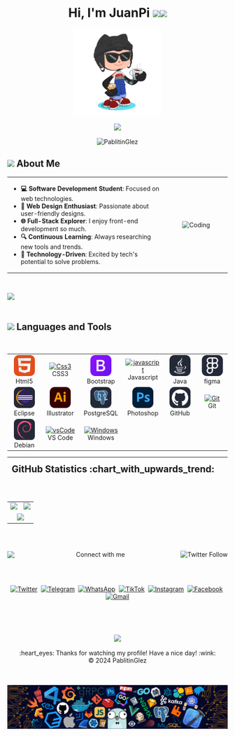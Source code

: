 <h1 align="center"><b>Hi, I'm JuanPi </b><img src="https://media.giphy.com/media/hvRJCLFzcasrR4ia7z/giphy.gif" width="35"><img src="https://emojis.slackmojis.com/emojis/images/1531849430/4246/blob-sunglasses.gif?1531849430" width="28"/></h1>
<div>
    <div align=center>
        <img src="https://raw.githubusercontent.com/AhmedFathyDev/AhmedFathyDev/main/GitHub.png" alt="GitHub Octocat Drinking a Cup of Coffee" height="200">
    </div>

<p align="center">
  <a href="https://github.com/DenverCoder1/readme-typing-svg"><img src="https://readme-typing-svg.herokuapp.com?font=Time+New+Roman&color=cyan&size=25&center=true&vCenter=true&width=600&height=100&lines=Hello+and+Welcome..&hearts;++;Software+Development+Student,;Web+Design+Enthusiast,;Web+Development+Lover,;Exploring+Backend+and+Frontend,;Always+Learning+New+Things..<3"></a>
</p>
<p align="center">
  <img src="https://komarev.com/ghpvc/?username=PablitinGlez&label=Profile%20views&color=0e75b6&style=flat" alt="PablitinGlez" />
</p>


## <picture><img src="https://github.com/7oSkaaa/7oSkaaa/blob/main/Images/about_me.gif?raw=true" width="50px"></picture> About Me



<table align="center">
<tr>
<td width="50%" align="left">
  
- **💻 Software Development Student**: Focused on web technologies.
- **🎨 Web Design Enthusiast**: Passionate about user-friendly designs.
- **🌐 Full-Stack Explorer**:  I enjoy front-end development so much.
- **🔍 Continuous Learning**: Always researching new tools and trends.
- **🚀 Technology-Driven**: Excited by tech's potential to solve problems.

</td>
<td width="20%" align="center">

  <img align="center" alt="Coding" width="220" src="https://c.tenor.com/GN73MKBawZYAAAAi/busy-cute.gif">

</td>
</tr>
</table>





<br>

<!-- Nothing weird to see here -->




<img src="https://user-images.githubusercontent.com/73097560/115834477-dbab4500-a447-11eb-908a-139a6edaec5c.gif"><br><br>

## <img src="https://media2.giphy.com/media/QssGEmpkyEOhBCb7e1/giphy.gif?cid=ecf05e47a0n3gi1bfqntqmob8g9aid1oyj2wr3ds3mg700bl&rid=giphy.gif" width ="25"><b> Languages and Tools</b>
<br>


<table align="center">
  <tr>
      <td align="center" width="96">
      <a href="#html5">
        <img src="https://raw.githubusercontent.com/tandpfun/skill-icons/main/icons/HTML.svg" width="48" height="48" alt="Html5" />
      </a>
      <br>Html5
    </td>
    <td align="center" width="96">
      <a href="#css3">
        <img src="https://upload.wikimedia.org/wikipedia/commons/thumb/6/62/CSS3_logo.svg/48px-CSS3_logo.svg.png" width="48" height="48" alt="Css3" />
      </a>
      <br>CSS3
    </td>
     <td align="center" width="96">
      <a href="#bootstrap">
        <img src="https://raw.githubusercontent.com/tandpfun/skill-icons/main/icons/Bootstrap.svg" width="48" height="48" alt="Bootstrap" />
      </a>
      <br>Bootstrap
    </td>
     <td align="center" width="96">
      <a href="#js">
        <img src="https://upload.wikimedia.org/wikipedia/commons/thumb/9/99/Unofficial_JavaScript_logo_2.svg/1024px-Unofficial_JavaScript_logo_2.svg.png" width="48" height="48" alt="javascript" />
      </a>
      <br>Javascript
    </td>
     <td align="center" width="96">
      <a href="#java">
        <img src="https://raw.githubusercontent.com/tandpfun/skill-icons/main/icons/Java-Dark.svg" width="48" height="48" alt="java" />
      </a>
      <br>Java
    </td>
     <td align="center" width="96">
      <a href="#figma">
        <img src="https://raw.githubusercontent.com/tandpfun/skill-icons/main/icons/Figma-Dark.svg" width="48" height="48" alt="figma" />
      </a>
      <br>figma
    </td>
  </tr>

  <tr>
     <td align="center" width="96">
      <a href="#eclipse" >
        <img src="https://raw.githubusercontent.com/tandpfun/skill-icons/main/icons/Eclipse-Dark.svg" width="48" height="48" alt="PHP" />
      </a>
      <br>Eclipse
    </td>
      <td align="center" width="96">
      <a href="#Illustrator">
        <img src="https://raw.githubusercontent.com/tandpfun/skill-icons/main/icons/Illustrator.svg" width="48" height="48" alt="Illustrator" />
      </a>
      <br>Illustrator
    </td>
      <td align="center" width="96">
      <a href="#PostgreSQL">
        <img src="https://raw.githubusercontent.com/tandpfun/skill-icons/main/icons/PostgreSQL-Dark.svg" width="48" height="48" alt="PostgreSQL" />
      </a>
      <br>PostgreSQL
    </td>
    <td align="center" width="96">
        <a href="#Photoshop">
            <img src="https://raw.githubusercontent.com/tandpfun/skill-icons/main/icons/Photoshop.svg" width="48"
                height="48" alt="alpinejs" />
        </a>
        <br>Photoshop
    </td>
       <td align="center" width="96">
      <a href="#GitHub">
        <img src="https://raw.githubusercontent.com/tandpfun/skill-icons/main/icons/Github-Dark.svg" width="48" height="48" alt="Digital Ocean" />
      </a>
      <br>GitHub
    </td>
      <td align="center" width="96">
      <a href="#git" >
        <img src="https://upload.wikimedia.org/wikipedia/commons/thumb/3/3f/Git_icon.svg/1200px-Git_icon.svg.png" width="48" height="48" alt="Git" />
      </a>
      <br>Git
    </td>
  </tr>
   <tr>
      <td align="center" width="96">
      <a href="#debian" >
        <img src="https://raw.githubusercontent.com/tandpfun/skill-icons/main/icons/Debian-Dark.svg" width="48" height="48" alt="debian" />
      </a>
      <br>Debian
    </td>
      <td align="center"  width="96">
      <a href="#vscode">
        <img src="https://upload.wikimedia.org/wikipedia/commons/9/9a/Visual_Studio_Code_1.35_icon.svg" width="48" height="48" alt="vsCode" />
      </a>
      <br>VS Code
    </td>
      <td align="center" width="96">
      <a href="#Windows" >
        <img src="https://raw.githubusercontent.com/tandpfun/skill-icons/main/icons/Windows-Dark.svg" width="48" height="48" alt="Windows" />
      </a>
      <br>Windows
    </td>
     
  </tr>
</table>





-----
<h2 style="margin: 5px 10px;">GitHub Statistics :chart_with_upwards_trend:</h2> 

<br><br>

<table align="center">
  <tr>
    <td><img src="https://github-readme-stats.vercel.app/api?username=PablitinGlez&show_icons=true&count_private=true&theme=dark"></td>
    <td><img src="https://github-readme-streak-stats.herokuapp.com/?user=PablitinGlez&theme=dark"/></td>
  </tr>
  <tr>
    <td colspan="2" align="center"><img src="https://github-readme-stats.vercel.app/api/top-langs/?username=PablitinGlez&layout=compact&theme=dark"/></td>
  </tr>
</table>

<br><br>

<p style="display: flex; justify-content: space-between; align-items: center; margin: 0;">
 <img src="https://media.giphy.com/media/iY8CRBdQXODJSCERIr/giphy.gif" width="30px"> Connect with me
  <a href="https://twitter.com/intent/follow?original_referer=https%3A%2F%2Fgithub.com%2FJPablinhoigl&screen_name=JPablinhoigl">
    <img align="right" src="https://img.shields.io/twitter/follow/JPablinhoigl?color=1DA1F2&logo=twitter&style=for-the-badge" alt="Twitter Follow" />
  </a>
</p>




<br><br>


<p align="center">
  <a href="https://twitter.com/DataOnATangent"><img src="https://img.shields.io/badge/Twitter-1DA1F2?style=for-the-badge&logo=twitter&logoColor=white" alt="Twitter" /></a>&nbsp;
  <a href="https://t.me/YourTelegramUsername"><img src="https://img.shields.io/badge/Telegram-2CA5E0?style=for-the-badge&logo=telegram&logoColor=white" alt="Telegram" /></a>&nbsp;
  <a href="https://wa.me/YourPhoneNumber"><img src="https://img.shields.io/badge/WhatsApp-25D366?style=for-the-badge&logo=whatsapp&logoColor=white" alt="WhatsApp" /></a>&nbsp;
  <a href="https://www.tiktok.com/@YourTikTokUsername"><img src="https://img.shields.io/badge/TikTok-000000?style=for-the-badge&logo=tiktok&logoColor=white" alt="TikTok" /></a>&nbsp;
  <a href="https://www.instagram.com/YourInstagramUsername"><img src="https://img.shields.io/badge/Instagram-E4405F?style=for-the-badge&logo=instagram&logoColor=white" alt="Instagram" /></a>&nbsp;
  <a href="https://www.facebook.com/YourFacebookUsername"><img src="https://img.shields.io/badge/Facebook-1877F2?style=for-the-badge&logo=facebook&logoColor=white" alt="Facebook" /></a>&nbsp;
  <a href="mailto:dataonatangent@gmail.com?subject=Hola%20Jiji"><img src="https://img.shields.io/badge/gmail-%23D14836.svg?&style=for-the-badge&logo=gmail&logoColor=white" alt="Gmail"/></a>
</p>

<br><br><br>

<p align="center">
  <img src="https://user-images.githubusercontent.com/5713670/87202985-820dcb80-c2b6-11ea-9f56-7ec461c497c3.gif" width="150">
</p>
<p align="center">
  :heart_eyes: Thanks for watching my profile! Have a nice day! :wink: <br/>
  &copy; 2024 PablitinGlez
</p>


<br><br>
![Github Banner](https://github.com/Jaydeep-Yadav/Jaydeep-Yadav/blob/main/banner.png)
